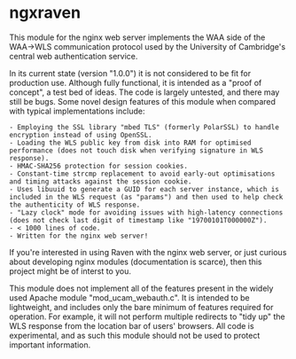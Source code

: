 # ngxraven
This module for the nginx web server implements the WAA side of the WAA->WLS communication protocol used by the University of Cambridge's central web authentication service.

In its current state (version "1.0.0") it is not considered to be fit for production use. Although fully functional, it is intended as a "proof of concept", a test bed of ideas. The code is largely untested, and there may still be bugs. Some novel design features of this module when compared with typical implementations include:

	- Employing the SSL library "mbed TLS" (formerly PolarSSL) to handle encryption instead of using OpenSSL.
	- Loading the WLS public key from disk into RAM for optimised performance (does not touch disk when verifying signature in WLS response).
	- HMAC-SHA256 protection for session cookies.
	- Constant-time strcmp replacement to avoid early-out optimisations and timing attacks against the session cookie.
	- Uses libuuid to generate a GUID for each server instance, which is included in the WLS request (as "params") and then used to help check the authenticity of WLS response.
	- "Lazy clock" mode for avoiding issues with high-latency connections (does not check last digit of timestamp like "19700101T000000Z").
	- < 1000 lines of code.
	- Written for the nginx web server!

If you're interested in using Raven with the nginx web server, or just curious about developing nginx modules (documentation is scarce), then this project might be of interst to you.

This module does not implement all of the features present in the widely used Apache module "mod_ucam_webauth.c". It is intended to be lightweight, and includes only the bare minimum of features required for operation. For example, it will not perform multiple redirects to "tidy up" the WLS response from the location bar of users' browsers. All code is experimental, and as such this module should not be used to protect important information.
